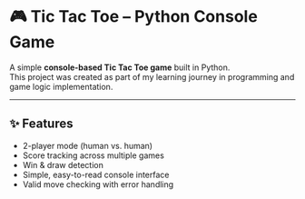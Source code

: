 
# 🎮 Tic Tac Toe – Python Console Game

A simple **console-based Tic Tac Toe game** built in Python.  
This project was created as part of my learning journey in programming and game logic implementation.

---

## ✨ Features
- 2-player mode (human vs. human)
- Score tracking across multiple games
- Win & draw detection
- Simple, easy-to-read console interface
- Valid move checking with error handling


